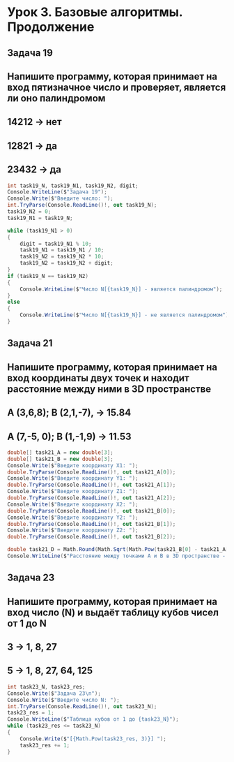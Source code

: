 # Урок 3. Базовые алгоритмы. Продолжение

## Задача 19

## Напишите программу, которая принимает на вход пятизначное число и проверяет, является ли оно палиндромом

## 14212 -> нет

## 12821 -> да

## 23432 -> да

```C#
int task19_N, task19_N1, task19_N2, digit;
Console.WriteLine($"Задача 19");
Console.Write($"Введите число: ");
int.TryParse(Console.ReadLine()!, out task19_N);
task19_N2 = 0;
task19_N1 = task19_N;

while (task19_N1 > 0)
{
    digit = task19_N1 % 10;
    task19_N1 = task19_N1 / 10;
    task19_N2 = task19_N2 * 10;
    task19_N2 = task19_N2 + digit;
}
if (task19_N == task19_N2)
{
    Console.WriteLine($"Число N[{task19_N}] - является палиндромом");
}
else
{
    Console.WriteLine($"Число N[{task19_N}] - не является палиндромом");
}
```

## Задача 21

## Напишите программу, которая принимает на вход координаты двух точек и находит расстояние между ними в 3D пространстве

## A (3,6,8); B (2,1,-7), -> 15.84

## A (7,-5, 0); B (1,-1,9) -> 11.53

```C#
double[] task21_A = new double[3];
double[] task21_B = new double[3];
Console.Write($"Введите координату X1: ");
double.TryParse(Console.ReadLine()!, out task21_A[0]);
Console.Write($"Введите координату Y1: ");
double.TryParse(Console.ReadLine()!, out task21_A[1]);
Console.Write($"Введите координату Z1: ");
double.TryParse(Console.ReadLine()!, out task21_A[2]);
Console.Write($"Введите координату X2: ");
double.TryParse(Console.ReadLine()!, out task21_B[0]);
Console.Write($"Введите координату Y2: ");
double.TryParse(Console.ReadLine()!, out task21_B[1]);
Console.Write($"Введите координату Z2: ");
double.TryParse(Console.ReadLine()!, out task21_B[2]);

double task21_D = Math.Round(Math.Sqrt(Math.Pow(task21_B[0] - task21_A[0], 2) + Math.Pow(task21_B[1] - task21_A[1], 2) + Math.Pow(task21_B[2] - task21_A[2], 2)), 2); //расчет расстояния между точками А и В в 3D пространстве
Console.WriteLine($"Расстояние между точками А и В в 3D пространстве - {task21_D}");
```

## Задача 23

## Напишите программу, которая принимает на вход число (N) и выдаёт таблицу кубов чисел от 1 до N

## 3 -> 1, 8, 27

## 5 -> 1, 8, 27, 64, 125

```C#
int task23_N, task23_res;
Console.Write($"Задача 23\n");
Console.Write($"Введите число N: ");
int.TryParse(Console.ReadLine()!, out task23_N);
task23_res = 1;
Console.WriteLine($"Таблица кубов от 1 до {task23_N}");
while (task23_res <= task23_N)
{
    Console.Write($"[{Math.Pow(task23_res, 3)}] ");
    task23_res += 1;
}
```
